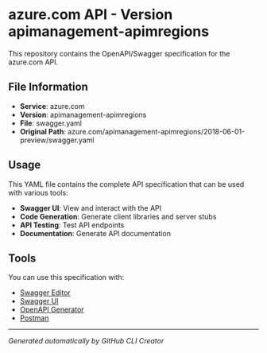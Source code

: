 # azure.com API - Version apimanagement-apimregions

This repository contains the OpenAPI/Swagger specification for the azure.com API.

## File Information

- **Service**: azure.com
- **Version**: apimanagement-apimregions
- **File**: swagger.yaml
- **Original Path**: azure.com/apimanagement-apimregions/2018-06-01-preview/swagger.yaml

## Usage

This YAML file contains the complete API specification that can be used with various tools:

- **Swagger UI**: View and interact with the API
- **Code Generation**: Generate client libraries and server stubs
- **API Testing**: Test API endpoints
- **Documentation**: Generate API documentation

## Tools

You can use this specification with:

- [Swagger Editor](https://editor.swagger.io/)
- [Swagger UI](https://swagger.io/tools/swagger-ui/)
- [OpenAPI Generator](https://openapi-generator.tech/)
- [Postman](https://www.postman.com/)

---

*Generated automatically by GitHub CLI Creator*
